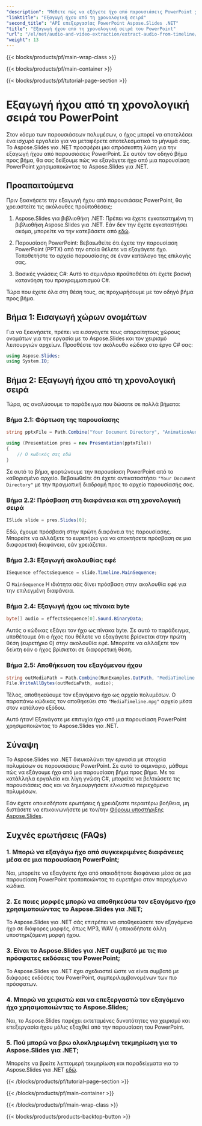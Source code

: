 ```yaml
---
"description": "Μάθετε πώς να εξάγετε ήχο από παρουσιάσεις PowerPoint χρησιμοποιώντας το Aspose.Slides για .NET. Βελτιώστε το περιεχόμενο πολυμέσων σας με ευκολία."
"linktitle": "Εξαγωγή ήχου από τη χρονολογική σειρά"
"second_title": "API επεξεργασίας PowerPoint Aspose.Slides .NET"
"title": "Εξαγωγή ήχου από τη χρονολογική σειρά του PowerPoint"
"url": "/el/net/audio-and-video-extraction/extract-audio-from-timeline/"
"weight": 13
---
```


{{< blocks/products/pf/main-wrap-class >}}

{{< blocks/products/pf/main-container >}}

{{< blocks/products/pf/tutorial-page-section >}}

# Εξαγωγή ήχου από τη χρονολογική σειρά του PowerPoint


Στον κόσμο των παρουσιάσεων πολυμέσων, ο ήχος μπορεί να αποτελέσει ένα ισχυρό εργαλείο για να μεταφέρετε αποτελεσματικά το μήνυμά σας. Το Aspose.Slides για .NET προσφέρει μια απρόσκοπτη λύση για την εξαγωγή ήχου από παρουσιάσεις PowerPoint. Σε αυτόν τον οδηγό βήμα προς βήμα, θα σας δείξουμε πώς να εξαγάγετε ήχο από μια παρουσίαση PowerPoint χρησιμοποιώντας το Aspose.Slides για .NET.

## Προαπαιτούμενα

Πριν ξεκινήσετε την εξαγωγή ήχου από παρουσιάσεις PowerPoint, θα χρειαστείτε τις ακόλουθες προϋποθέσεις:

1. Aspose.Slides για βιβλιοθήκη .NET: Πρέπει να έχετε εγκατεστημένη τη βιβλιοθήκη Aspose.Slides για .NET. Εάν δεν την έχετε εγκαταστήσει ακόμα, μπορείτε να την κατεβάσετε από [εδώ](https://releases.aspose.com/slides/net/).

2. Παρουσίαση PowerPoint: Βεβαιωθείτε ότι έχετε την παρουσίαση PowerPoint (PPTX) από την οποία θέλετε να εξαγάγετε ήχο. Τοποθετήστε το αρχείο παρουσίασης σε έναν κατάλογο της επιλογής σας.

3. Βασικές γνώσεις C#: Αυτό το σεμινάριο προϋποθέτει ότι έχετε βασική κατανόηση του προγραμματισμού C#.

Τώρα που έχετε όλα στη θέση τους, ας προχωρήσουμε με τον οδηγό βήμα προς βήμα.

## Βήμα 1: Εισαγωγή χώρων ονομάτων

Για να ξεκινήσετε, πρέπει να εισαγάγετε τους απαραίτητους χώρους ονομάτων για την εργασία με το Aspose.Slides και τον χειρισμό λειτουργιών αρχείων. Προσθέστε τον ακόλουθο κώδικα στο έργο C# σας:

```csharp
using Aspose.Slides;
using System.IO;
```

## Βήμα 2: Εξαγωγή ήχου από τη χρονολογική σειρά

Τώρα, ας αναλύσουμε το παράδειγμα που δώσατε σε πολλά βήματα:

### Βήμα 2.1: Φόρτωση της παρουσίασης

```csharp
string pptxFile = Path.Combine("Your Document Directory", "AnimationAudio.pptx");

using (Presentation pres = new Presentation(pptxFile))
{
    // Ο κωδικός σας εδώ
}
```

Σε αυτό το βήμα, φορτώνουμε την παρουσίαση PowerPoint από το καθορισμένο αρχείο. Βεβαιωθείτε ότι έχετε αντικαταστήσει `"Your Document Directory"` με την πραγματική διαδρομή προς το αρχείο παρουσίασής σας.

### Βήμα 2.2: Πρόσβαση στη διαφάνεια και στη χρονολογική σειρά

```csharp
ISlide slide = pres.Slides[0];
```

Εδώ, έχουμε πρόσβαση στην πρώτη διαφάνεια της παρουσίασης. Μπορείτε να αλλάξετε το ευρετήριο για να αποκτήσετε πρόσβαση σε μια διαφορετική διαφάνεια, εάν χρειάζεται.

### Βήμα 2.3: Εξαγωγή ακολουθίας εφέ

```csharp
ISequence effectsSequence = slide.Timeline.MainSequence;
```

Ο `MainSequence` Η ιδιότητα σάς δίνει πρόσβαση στην ακολουθία εφέ για την επιλεγμένη διαφάνεια.

### Βήμα 2.4: Εξαγωγή ήχου ως πίνακα byte

```csharp
byte[] audio = effectsSequence[0].Sound.BinaryData;
```

Αυτός ο κώδικας εξάγει τον ήχο ως πίνακα byte. Σε αυτό το παράδειγμα, υποθέτουμε ότι ο ήχος που θέλετε να εξαγάγετε βρίσκεται στην πρώτη θέση (ευρετήριο 0) στην ακολουθία εφέ. Μπορείτε να αλλάξετε τον δείκτη εάν ο ήχος βρίσκεται σε διαφορετική θέση.

### Βήμα 2.5: Αποθήκευση του εξαγόμενου ήχου

```csharp
string outMediaPath = Path.Combine(RunExamples.OutPath, "MediaTimeline.mpg");
File.WriteAllBytes(outMediaPath, audio);
```

Τέλος, αποθηκεύουμε τον εξαγόμενο ήχο ως αρχείο πολυμέσων. Ο παραπάνω κώδικας τον αποθηκεύει στο `"MediaTimeline.mpg"` αρχείο μέσα στον κατάλογο εξόδου.

Αυτό ήταν! Εξαγάγατε με επιτυχία ήχο από μια παρουσίαση PowerPoint χρησιμοποιώντας το Aspose.Slides για .NET.

## Σύναψη

Το Aspose.Slides για .NET διευκολύνει την εργασία με στοιχεία πολυμέσων σε παρουσιάσεις PowerPoint. Σε αυτό το σεμινάριο, μάθαμε πώς να εξάγουμε ήχο από μια παρουσίαση βήμα προς βήμα. Με τα κατάλληλα εργαλεία και λίγη γνώση C#, μπορείτε να βελτιώσετε τις παρουσιάσεις σας και να δημιουργήσετε ελκυστικό περιεχόμενο πολυμέσων.

Εάν έχετε οποιεσδήποτε ερωτήσεις ή χρειάζεστε περαιτέρω βοήθεια, μη διστάσετε να επικοινωνήσετε με τον/την [Φόρουμ υποστήριξης Aspose.Slides](https://forum.aspose.com/).

## Συχνές ερωτήσεις (FAQs)

### 1. Μπορώ να εξαγάγω ήχο από συγκεκριμένες διαφάνειες μέσα σε μια παρουσίαση PowerPoint;

Ναι, μπορείτε να εξαγάγετε ήχο από οποιαδήποτε διαφάνεια μέσα σε μια παρουσίαση PowerPoint τροποποιώντας το ευρετήριο στον παρεχόμενο κώδικα.

### 2. Σε ποιες μορφές μπορώ να αποθηκεύσω τον εξαγόμενο ήχο χρησιμοποιώντας το Aspose.Slides για .NET;

Το Aspose.Slides για .NET σάς επιτρέπει να αποθηκεύσετε τον εξαγόμενο ήχο σε διάφορες μορφές, όπως MP3, WAV ή οποιαδήποτε άλλη υποστηριζόμενη μορφή ήχου.

### 3. Είναι το Aspose.Slides για .NET συμβατό με τις πιο πρόσφατες εκδόσεις του PowerPoint;

Το Aspose.Slides για .NET έχει σχεδιαστεί ώστε να είναι συμβατό με διάφορες εκδόσεις του PowerPoint, συμπεριλαμβανομένων των πιο πρόσφατων.

### 4. Μπορώ να χειριστώ και να επεξεργαστώ τον εξαγόμενο ήχο χρησιμοποιώντας το Aspose.Slides;

Ναι, το Aspose.Slides παρέχει εκτεταμένες δυνατότητες για χειρισμό και επεξεργασία ήχου μόλις εξαχθεί από την παρουσίαση του PowerPoint.

### 5. Πού μπορώ να βρω ολοκληρωμένη τεκμηρίωση για το Aspose.Slides για .NET;

Μπορείτε να βρείτε λεπτομερή τεκμηρίωση και παραδείγματα για το Aspose.Slides για .NET [εδώ](https://reference.aspose.com/slides/net/).

{{< /blocks/products/pf/tutorial-page-section >}}

{{< /blocks/products/pf/main-container >}}

{{< /blocks/products/pf/main-wrap-class >}}

{{< blocks/products/products-backtop-button >}}
